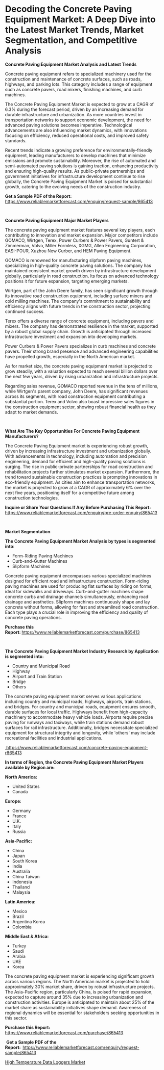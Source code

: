 <p><h1>Decoding the Concrete Paving Equipment Market: A Deep Dive into the Latest Market Trends, Market Segmentation, and Competitive Analysis</h1></p><p><strong>Concrete Paving Equipment Market Analysis and Latest Trends</strong></p>
<p><p>Concrete paving equipment refers to specialized machinery used for the construction and maintenance of concrete surfaces, such as roads, highways, and parking lots. This category includes a range of equipment such as concrete pavers, road mixers, finishing machines, and curb machines. </p><p>The Concrete Paving Equipment Market is expected to grow at a CAGR of 6.3% during the forecast period, driven by an increasing demand for durable infrastructure and urbanization. As more countries invest in transportation networks to support economic development, the need for advanced paving solutions becomes imperative. Technological advancements are also influencing market dynamics, with innovations focusing on efficiency, reduced operational costs, and improved safety standards.</p><p>Recent trends indicate a growing preference for environmentally-friendly equipment, leading manufacturers to develop machines that minimize emissions and promote sustainability. Moreover, the rise of automated and semi-automated paving solutions is gaining traction, enhancing productivity and ensuring high-quality results. As public-private partnerships and government initiatives for infrastructure development continue to rise globally, the Concrete Paving Equipment Market is poised for substantial growth, catering to the evolving needs of the construction industry.</p></p>
<p><strong>Get a Sample PDF of the Report:&nbsp;</strong> <a href="https://www.reliablemarketforecast.com/enquiry/request-sample/865413?utm_campaign=2890&utm_medium=2&utm_source=Github&utm_content=ia&utm_term=10042025&utm_id=concrete-paving-equipment">https://www.reliablemarketforecast.com/enquiry/request-sample/865413</a></p>
<p>&nbsp;</p>
<p><strong>Concrete Paving Equipment Major Market Players</strong></p>
<p><p>The concrete paving equipment market features several key players, each contributing to innovation and market expansion. Major competitors include GOMACO, Wirtgen, Terex, Power Curbers & Power Pavers, Guntert & Zimmerman, Volvo, Miller Formless, XGMG, Allen Engineering Corporation, EASI-POUR, Xuzhou New Curber, and HEM Paving Equipment.</p><p>GOMACO is renowned for manufacturing slipform paving machines, specializing in high-quality concrete paving solutions. The company has maintained consistent market growth driven by infrastructure development globally, particularly in road construction. Its focus on advanced technology positions it for future expansion, targeting emerging markets.</p><p>Wirtgen, part of the John Deere family, has seen significant growth through its innovative road construction equipment, including surface miners and cold milling machines. The company's commitment to sustainability and efficiency aligns with future trends in the construction sector, projecting continued success.</p><p>Terex offers a diverse range of concrete equipment, including pavers and mixers. The company has demonstrated resilience in the market, supported by a robust global supply chain. Growth is anticipated through increased infrastructure investment and expansion into developing markets.</p><p>Power Curbers & Power Pavers specializes in curb machines and concrete pavers. Their strong brand presence and advanced engineering capabilities have propelled growth, especially in the North American market.</p><p>As for market size, the concrete paving equipment market is projected to grow steadily, with a valuation expected to reach several billion dollars over the next few years, driven by rising urbanization and infrastructure projects.</p><p>Regarding sales revenue, GOMACO reported revenue in the tens of millions, while Wirtgen's parent company, John Deere, has significant revenues across its segments, with road construction equipment contributing a substantial portion. Terex and Volvo also boast impressive sales figures in the construction equipment sector, showing robust financial health as they adapt to market demands.</p></p>
<p>&nbsp;</p>
<p><strong>What Are The Key Opportunities For Concrete Paving Equipment Manufacturers?</strong></p>
<p><p>The Concrete Paving Equipment market is experiencing robust growth, driven by increasing infrastructure investment and urbanization globally. With advancements in technology, including automation and precision engineering, demand for efficient and high-quality paving solutions is surging. The rise in public-private partnerships for road construction and rehabilitation projects further stimulates market expansion. Furthermore, the trend toward sustainable construction practices is prompting innovations in eco-friendly equipment. As cities aim to enhance transportation networks, the market is projected to grow at a CAGR of approximately 6% over the next five years, positioning itself for a competitive future among construction technologies.</p></p>
<p><strong>Inquire or Share Your Questions If Any Before Purchasing This Report:</strong> <a href="https://www.reliablemarketforecast.com/enquiry/pre-order-enquiry/865413?utm_campaign=2890&utm_medium=2&utm_source=Github&utm_content=ia&utm_term=10042025&utm_id=concrete-paving-equipment">https://www.reliablemarketforecast.com/enquiry/pre-order-enquiry/865413</a></p>
<p>&nbsp;</p>
<p><strong>Market Segmentation</strong></p>
<p><strong>The Concrete Paving Equipment Market Analysis by types is segmented into:</strong></p>
<p><ul><li>Form-Riding Paving Machines</li><li>Curb-and-Gutter Machines</li><li>Slipform Machines</li></ul></p>
<p><p>Concrete paving equipment encompasses various specialized machines designed for efficient road and infrastructure construction. Form-riding paving machines are used for producing flat surfaces by riding on forms, ideal for sidewalks and driveways. Curb-and-gutter machines shape concrete curbs and drainage channels simultaneously, enhancing road drainage and aesthetics. Slipform machines continuously shape and lay concrete without forms, allowing for fast and streamlined road construction. Each type plays a crucial role in improving the efficiency and quality of concrete paving operations.</p></p>
<p><strong>Purchase this Report:&nbsp;</strong><a href="https://www.reliablemarketforecast.com/purchase/865413?utm_campaign=2890&utm_medium=2&utm_source=Github&utm_content=ia&utm_term=10042025&utm_id=concrete-paving-equipment">https://www.reliablemarketforecast.com/purchase/865413</a></p>
<p>&nbsp;</p>
<p><strong>The Concrete Paving Equipment Market Industry Research by Application is segmented into:</strong></p>
<p><ul><li>Country and Municipal Road</li><li>Highway</li><li>Airport and Train Station</li><li>Bridge</li><li>Others</li></ul></p>
<p><p>The concrete paving equipment market serves various applications including country and municipal roads, highways, airports, train stations, and bridges. For country and municipal roads, equipment ensures smooth, durable surfaces for local traffic. Highways benefit from high-capacity machinery to accommodate heavy vehicle loads. Airports require precise paving for runways and taxiways, while train stations demand robust surfaces for rail infrastructure. Additionally, bridges necessitate specialized equipment for structural integrity and longevity, while 'others' may include recreational facilities and industrial applications.</p></p>
<p><a href="https://www.reliablemarketforecast.com/concrete-paving-equipment-r865413?utm_campaign=2890&utm_medium=2&utm_source=Github&utm_content=ia&utm_term=10042025&utm_id=concrete-paving-equipment">&nbsp;https://www.reliablemarketforecast.com/concrete-paving-equipment-r865413</a></p>
<p><strong>In terms of Region, the Concrete Paving Equipment Market Players available by Region are:</strong></p>
<p>
    <p> <strong> North America: </strong>
        <ul>
            <li>United States</li>
            <li>Canada</li>
        </ul>
        </p> 
    <p> <strong> Europe: </strong>
        <ul>
            <li>Germany</li>
            <li>France</li>
            <li>U.K.</li>
            <li>Italy</li>
            <li>Russia</li>
        </ul>
        </p> 
    <p> <strong> Asia-Pacific: </strong>
        <ul>
            <li>China</li>
            <li>Japan</li>
            <li>South Korea</li>
            <li>India</li>
            <li>Australia</li>
            <li>China Taiwan</li>
            <li>Indonesia</li>
            <li>Thailand</li>
            <li>Malaysia</li>
        </ul>
        </p> 
    <p> <strong> Latin America: </strong>
        <ul>
            <li>Mexico</li>
            <li>Brazil</li>
            <li>Argentina Korea</li>
            <li>Colombia</li>
        </ul>
        </p> 
    <p> <strong> Middle East & Africa: </strong>
        <ul>
            <li>Turkey</li>
            <li>Saudi</li>
            <li>Arabia</li>
            <li>UAE</li>
            <li>Korea</li>
        </ul>
    </p>
    </p>
<p><p>The concrete paving equipment market is experiencing significant growth across various regions. The North American market is projected to hold approximately 30% market share, driven by robust infrastructure projects. The Asia-Pacific region, particularly China, is poised for rapid expansion, expected to capture around 35% due to increasing urbanization and construction activities. Europe is anticipated to maintain about 25% of the market share as sustainability initiatives shape demand. Awareness of regional dynamics will be essential for stakeholders seeking opportunities in this sector.</p></p>
<p><strong>Purchase this Report: </strong><a href="https://www.reliablemarketforecast.com/purchase/865413?utm_campaign=2890&utm_medium=2&utm_source=Github&utm_content=ia&utm_term=10042025&utm_id=concrete-paving-equipment">https://www.reliablemarketforecast.com/purchase/865413</a></p>
<p>&nbsp;<strong>Get a Sample PDF of the Report:&nbsp;&nbsp;</strong><a href="https://www.reliablemarketforecast.com/enquiry/request-sample/865413?utm_campaign=2890&utm_medium=2&utm_source=Github&utm_content=ia&utm_term=10042025&utm_id=concrete-paving-equipment">https://www.reliablemarketforecast.com/enquiry/request-sample/865413</a></p>
<p><strong></strong></p>
<p><p><a href="https://github.com/hoppeellia6b/Market-Research-Report-List-1/blob/main/high-temperature-data-loggers-market.md?utm_campaign=2890&utm_medium=2&utm_source=Github&utm_content=ia&utm_term=10042025&utm_id=concrete-paving-equipment">High Temperature Data Loggers Market</a></p></p>